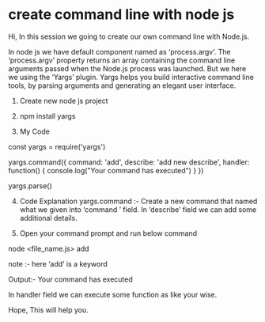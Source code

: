 # create command line with node js

Hi, In this session we going to create our own command line with Node.js.

In node js we have default component named as ‘process.argv’. The ‘process.argv’ property returns an array containing the command line arguments passed when the Node.js process was launched.
But we here we using the ‘Yargs’ plugin. Yargs helps you build interactive command line tools, by parsing arguments and generating an elegant user interface.

1. Create new node js project

2. npm install yargs

3. My Code

const yargs = require('yargs')

yargs.command({
         command: 'add',
         describe: 'add new describe',
         handler: function() {
                   console.log("Your command has executed")
         }
})

yargs.parse()


4. Code Explanation
yargs.command :- Create a new command that named what we given into ‘command ’ field. In ‘describe’ field we can add some additional details.

5. Open your command prompt and run below command

node <file_name.js> add

note :- here ‘add’ is a keyword

Output:-
Your command has executed

In handler field we can execute some function as like your wise.

Hope, This will help you.
